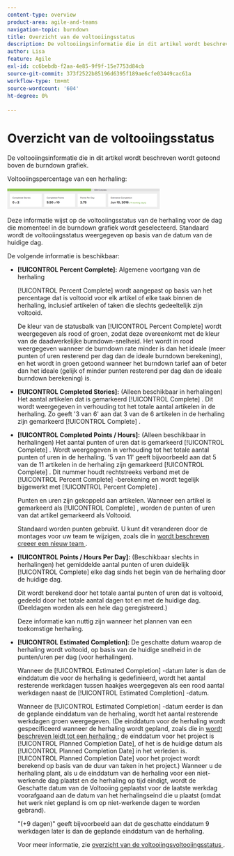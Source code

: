 ```yaml
---
content-type: overview
product-area: agile-and-teams
navigation-topic: burndown
title: Overzicht van de voltooiingsstatus
description: De voltooiingsinformatie die in dit artikel wordt beschreven wordt getoond boven de burndown grafiek.
author: Lisa
feature: Agile
exl-id: cc6bebdb-f2aa-4e85-9f9f-15e7753d84cb
source-git-commit: 373f2522b85196d6395f189ae6cfe03449cac61a
workflow-type: tm+mt
source-wordcount: '604'
ht-degree: 0%

---
```


# Overzicht van de voltooiingsstatus

De voltooiingsinformatie die in dit artikel wordt beschreven wordt getoond boven de burndown grafiek.

Voltooiingspercentage van een herhaling:

![](assets/burndown-percentcomplete-350x47.png)

Deze informatie wijst op de voltooiingsstatus van de herhaling voor de dag die momenteel in de burndown grafiek wordt geselecteerd. Standaard wordt de voltooiingsstatus weergegeven op basis van de datum van de huidige dag.

De volgende informatie is beschikbaar:

* **[!UICONTROL Percent Complete]:** Algemene voortgang van de herhaling

  [!UICONTROL Percent Complete] wordt aangepast op basis van het percentage dat is voltooid voor elk artikel of elke taak binnen de herhaling, inclusief artikelen of taken die slechts gedeeltelijk zijn voltooid.

  De kleur van de statusbalk van [!UICONTROL Percent Complete] wordt weergegeven als rood of groen, zodat deze overeenkomt met de kleur van de daadwerkelijke burndown-snelheid. Het wordt in rood weergegeven wanneer de burndown rate minder is dan het ideale (meer punten of uren resterend per dag dan de ideale burndown berekening), en het wordt in groen getoond wanneer het burndown tarief aan of beter dan het ideale (gelijk of minder punten resterend per dag dan de ideale burndown berekening) is.

* **[!UICONTROL Completed Stories]:** (Alleen beschikbaar in herhalingen) Het aantal artikelen dat is gemarkeerd [!UICONTROL Complete] . Dit wordt weergegeven in verhouding tot het totale aantal artikelen in de herhaling. Zo geeft &#39;3 van 6&#39; aan dat 3 van de 6 artikelen in de herhaling zijn gemarkeerd [!UICONTROL Complete] .
* **[!UICONTROL Completed Points / Hours]:** (Alleen beschikbaar in herhalingen) Het aantal punten of uren dat is gemarkeerd [!UICONTROL Complete] . Wordt weergegeven in verhouding tot het totale aantal punten of uren in de herhaling. &#39;5 van 11&#39; geeft bijvoorbeeld aan dat 5 van de 11 artikelen in de herhaling zijn gemarkeerd [!UICONTROL Complete] . Dit nummer houdt rechtstreeks verband met de [!UICONTROL Percent Complete] -berekening en wordt tegelijk bijgewerkt met [!UICONTROL Percent Complete] .

  Punten en uren zijn gekoppeld aan artikelen. Wanneer een artikel is gemarkeerd als [!UICONTROL Complete] , worden de punten of uren van dat artikel gemarkeerd als Voltooid.

  Standaard worden punten gebruikt. U kunt dit veranderen door de montages voor uw team te wijzigen, zoals die in [ wordt beschreven creeer een nieuw team ](../../../agile/get-started-with-agile-in-workfront/create-an-agile-team.md).

* **[!UICONTROL Points / Hours Per Day]:** (Beschikbaar slechts in herhalingen) het gemiddelde aantal punten of uren duidelijk [!UICONTROL Complete] elke dag sinds het begin van de herhaling door de huidige dag.

  Dit wordt berekend door het totale aantal punten of uren dat is voltooid, gedeeld door het totale aantal dagen tot en met de huidige dag. (Deeldagen worden als een hele dag geregistreerd.)

  Deze informatie kan nuttig zijn wanneer het plannen van een toekomstige herhaling.

* **[!UICONTROL Estimated Completion]:** De geschatte datum waarop de herhaling wordt voltooid, op basis van de huidige snelheid in de punten/uren per dag (voor herhalingen).

  Wanneer de [!UICONTROL Estimated Completion] -datum later is dan de einddatum die voor de herhaling is gedefinieerd, wordt het aantal resterende werkdagen tussen haakjes weergegeven als een rood aantal werkdagen naast de [!UICONTROL Estimated Completion] -datum.

  Wanneer de [!UICONTROL Estimated Completion] -datum eerder is dan de geplande einddatum van de herhaling, wordt het aantal resterende werkdagen groen weergegeven. (De einddatum voor de herhaling wordt gespecificeerd wanneer de herhaling wordt gepland, zoals die in [ wordt beschreven leidt tot een herhaling ](../../../agile/use-scrum-in-an-agile-team/iterations/create-an-iteration.md); de einddatum voor het project is [!UICONTROL Planned Completion Date], of het is de huidige datum als [!UICONTROL Planned Completion Date] in het verleden is. [!UICONTROL Planned Completion Date] voor het project wordt berekend op basis van de duur van taken in het project.) Wanneer u de herhaling plant, als u de einddatum van de herhaling voor een niet-werkende dag plaatst en de herhaling op tijd eindigt, wordt de Geschatte datum van de Voltooiing geplaatst voor de laatste werkdag voorafgaand aan de datum van het herhalingseind die u plaatst (omdat het werk niet gepland is om op niet-werkende dagen te worden gebrand).

  &quot;(+9 dagen)&quot; geeft bijvoorbeeld aan dat de geschatte einddatum 9 werkdagen later is dan de geplande einddatum van de herhaling.

  Voor meer informatie, zie [ overzicht van de voltooiingsvoltooiingsstatus ](#Understanding-How-Days-Off-Affect-the-Burndown-Chart).
